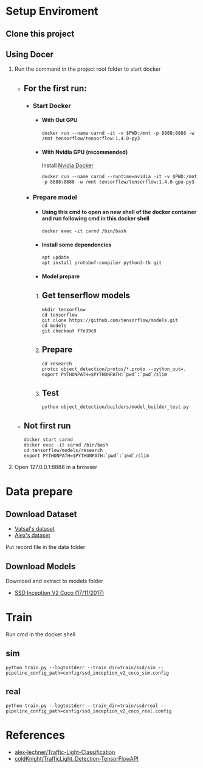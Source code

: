 # Setup Enviroment
## Clone this project

## Using Docer

1. Run the command in the project root folder to start docker 
    - ## For the first run:
        - ### Start Docker
            - #### With Out GPU
                ```
                docker run --name carnd -it -v $PWD:/mnt -p 8888:8888 -w /mnt tensorflow/tensorflow:1.4.0-py3
                ```
            - #### With Nvidia GPU (recommended)
                Install [Nvidia Docker](https://github.com/NVIDIA/nvidia-docker)
                ```
                docker run --name carnd --runtime=nvidia -it -v $PWD:/mnt -p 8888:8888 -w /mnt tensorflow/tensorflow:1.4.0-gpu-py3
                ```
        - ### Prepare model
            - ####  Using this cmd to open an new shell of the docker container and run following cmd in this docker shell
                ```
                docker exec -it carnd /bin/bash
                ```
            - #### Install some dependencies
                ```
                apt update
                apt install protobuf-compiler python3-tk git
                ```
            - #### Model prepare
            1. ## Get tenserflow models
                ```
                mkdir tensorflow
                cd tensorflow
                git clone https://github.com/tensorflow/models.git
                cd models
                git checkout f7e99c0
                ```
            2. ## Prepare
                ```
                cd research
                protoc object_detection/protos/*.proto --python_out=.
                export PYTHONPATH=$PYTHONPATH:`pwd`:`pwd`/slim
                ```
            3. ## Test
                ```
                python object_detection/builders/model_builder_test.py
                ```
        
    - ## Not first run
        ```
        docker start carnd
        docker exec -it carnd /bin/bash
        cd tensorflow/models/research
        export PYTHONPATH=$PYTHONPATH:`pwd`:`pwd`/slim
        ```
    
2. Open 127.0.0.1:8888 in a browser

# Data prepare

## Download Dataset
- [Vatsal's dataset](https://github.com/coldKnight/TrafficLight_Detection-TensorFlowAPI#get-the-dataset)
- [Alex's dataset](https://www.dropbox.com/s/vaniv8eqna89r20/alex-lechner-udacity-traffic-light-dataset.zip?dl=0)

Put record file in the data folder

## Download Models
Download and extract to models folder
- [SSD Inception V2 Coco (17/11/2017)](http://download.tensorflow.org/models/object_detection/ssd_inception_v2_coco_2017_11_17.tar.gz)

# Train
Run cmd in the docker shell
## sim
```
python train.py --logtostderr --train_dir=train/ssd/sim --pipeline_config_path=config/ssd_inception_v2_coco_sim.config
```

## real
```
python train.py --logtostderr --train_dir=train/ssd/real --pipeline_config_path=config/ssd_inception_v2_coco_real.config
```

# References
- [alex-lechner/Traffic-Light-Classification](https://github.com/alex-lechner/Traffic-Light-Classification)
- [coldKnight/TrafficLight_Detection-TensorFlowAPI](https://github.com/coldKnight/TrafficLight_Detection-TensorFlowAPI)